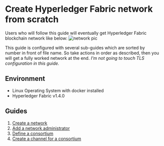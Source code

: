 # Create Hyperledger Fabric network from scratch

Users who will follow this guide will eventually get Hyperledger Fabric blockchain network like below:
![network pic](https://hyperledger-fabric.readthedocs.io/en/release-1.3/_images/network.diagram.1.png "Target network")

This guide is configured with several sub-guides which are sorted by number in front of file name. So take actions in order as described, then you will get a fully worked network at the end.
*I'm not going to touch TLS configuration in this guide.*

## Environment

- Linux Operating System with docker installed
- Hyperledger Fabric v1.4.0

## Guides

1. [Create a network](https://github.com/ChoiSD/how-to-Hyperledger-Fabric/blob/master/Docs/Build-From-Scratch/01-Create-Network.md)
2. [Add a network administrator](https://github.com/ChoiSD/how-to-Hyperledger-Fabric/blob/master/Docs/Build-From-Scratch/02-Add-Network-Admin.md)
3. [Define a consortium](https://github.com/ChoiSD/how-to-Hyperledger-Fabric/blob/master/Docs/Build-From-Scratch/03-Define-Consortium.md)
4. [Create a channel for a consortium](https://github.com/ChoiSD/how-to-Hyperledger-Fabric/blob/master/Docs/Build-From-Scratch/04-Create-Channel-For-A-Consortium.md)